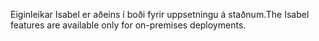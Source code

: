 <span data-ttu-id="b1486-101">Eiginleikar Isabel er aðeins í boði fyrir uppsetningu á staðnum.</span><span class="sxs-lookup"><span data-stu-id="b1486-101">The Isabel features are available only for on-premises deployments.</span></span>